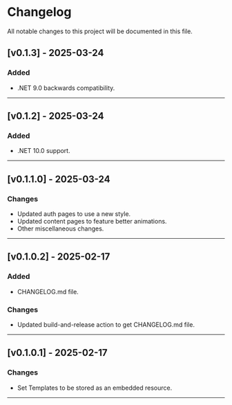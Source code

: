 # Changelog

All notable changes to this project will be documented in this file.

## [v0.1.3] - 2025-03-24

### Added

- .NET 9.0 backwards compatibility.

---

## [v0.1.2] - 2025-03-24

### Added

- .NET 10.0 support.

---

## [v0.1.1.0] - 2025-03-24

### Changes

- Updated auth pages to use a new style.
- Updated content pages to feature better animations.
- Other miscellaneous changes.

---

## [v0.1.0.2] - 2025-02-17

### Added

- CHANGELOG.md file.

### Changes

- Updated build-and-release action to get CHANGELOG.md file.

---

## [v0.1.0.1] - 2025-02-17

### Changes

- Set Templates to be stored as an embedded resource.

---
